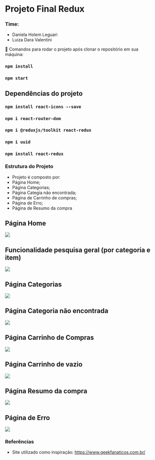 # Projeto Final Redux

### Time:
- Daniela Holem Leguari
- Luiza Dara Valentini


📌 Comandos para rodar o projeto após clonar o repositório em sua máquina:

### `npm install`

### `npm start`

## Dependências do projeto

### `npm install react-icons --save`

### `npm i react-router-dom`

### `npm i @reduxjs/toolkit react-redux`

### `npm i uuid`

### `npm install react-redux`

### Estrutura do Projeto

- Projeto é composto por:
- Página Home;
- Página Categorias;
- Página Categia não encontrada;
- Página de Carrinho de compras;
- Página de Erro;
- Página de Resumo da compra


## Página Home


![](./imagens/pagina-home.png)


## Funcionalidade pesquisa geral (por categoria e item)

![](./imagens/filtro-categoria-encontrada.png)

## Página Categorias


![](./imagens/pagina-categoria.png)


## Página Categoria não encontrada


![](./imagens/categoria-nao-encontrada.png)

## Página Carrinho de Compras


![](./imagens/pagina-carrinho.png)


## Página Carrinho de vazio


![](./imagens/carrinho-vazio.png)


## Página Resumo da compra


![](./imagens/resumo.png)


## Página de Erro


![](./imagens/erro.png)



### Referências
-  Site utilizado como inspiração:
https://www.geekfanaticos.com.br/
